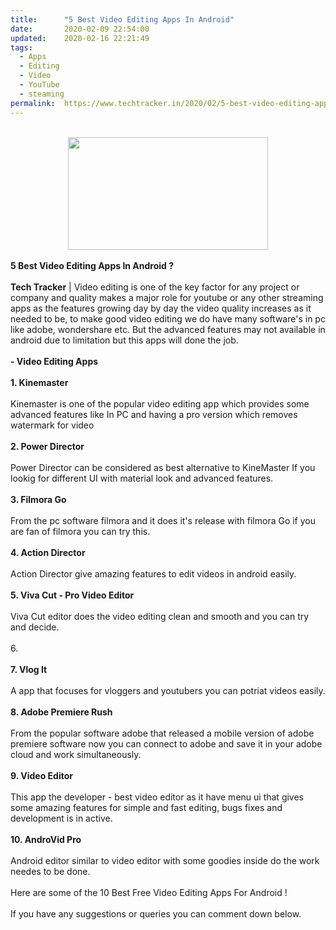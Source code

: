 ```yaml
---
title:		"5 Best Video Editing Apps In Android"
date:		2020-02-09 22:54:00
updated:	2020-02-16 22:21:49
tags: 
  - Apps
  - Editing
  - Video
  - YouTube
  - steaming	
permalink:	https://www.techtracker.in/2020/02/5-best-video-editing-apps-in-android.html
---
```


<div><b><div class="separator" style="clear: both; text-align: center;"><div class="separator" style="clear: both; text-align: center;"><br><div class="separator" style="clear: both; text-align: center;"><a href="https://lh3.googleusercontent.com/-8Y1UkxM9gEo/XklzIZM-UcI/AAAAAAAABHA/gXRz-O927bUJURInYUbj3ZcULnmiTO_PACLcBGAsYHQ/s1600/20191231_134255-41-01-65.jpeg" imageanchor="1" style="margin-left: 1em; margin-right: 1em;"><img src="https://lh3.googleusercontent.com/-8Y1UkxM9gEo/XklzIZM-UcI/AAAAAAAABHA/gXRz-O927bUJURInYUbj3ZcULnmiTO_PACLcBGAsYHQ/s1600/20191231_134255-41-01-65.jpeg" border="0" data-original-width="1280" data-original-height="720" width="320" height="180"></a></div></div></div></b></div><b><div><b><br></b></div>5 Best Video Editing Apps In Android ?</b><div><br></div><div><b>Tech Tracker</b> | Video editing is one of the key factor for any project or company and quality makes a major role for youtube or any other streaming apps as the features growing day by day the video quality increases as it needed to be, to make good video editing we do have many software's in pc like adobe, wondershare etc. But the advanced features may not available in android due to limitation but this apps will done the job.</div><div><br></div><div><b>- Video Editing Apps</b></div><div><br></div><div><b>1. Kinemaster</b></div><div><br></div><div>Kinemaster is one of the popular video editing app which provides some advanced features like In PC and having a pro version which removes watermark for video</div><div><br></div><div><b>2. Power Director</b></div><div><br></div><div>Power Director can be considered as best alternative to KineMaster If you lookig for different UI with material look and advanced features.</div><div><br></div><div><b>3. Filmora Go</b></div><div><br></div><div>From the pc software filmora and it does it's release with filmora Go if you are fan of filmora you can try this.</div><div><br></div><div><b>4. Action Director&nbsp;</b></div><div><br></div><div>Action Director give amazing features to edit videos in android easily.</div><div><br></div><div><b>5. Viva Cut - Pro Video Editor</b></div><div><br></div><div>Viva Cut editor does the video editing clean and smooth and you can try and decide.</div><div><br></div><div>6.&nbsp;</div><div><br></div><div><b>7. Vlog It</b></div><div><br></div><div>A app that focuses for vloggers and youtubers you can potriat videos easily.</div><div><b><br></b></div><div><b>8. Adobe Premiere Rush</b></div><div><br></div><div>From the popular software adobe that released a mobile version of adobe premiere software now you can connect to adobe and save it in your adobe cloud and work simultaneously.</div><div><b><br></b></div><div><b>9. Video Editor</b></div><div><br></div><div>This app the developer - best video editor as it have menu ui that gives some amazing features for simple and fast editing, bugs fixes and development is in active.</div><div><br></div><div><b>10. AndroVid Pro</b></div><div><br></div><div>Android editor similar to video editor with some goodies inside do the work needes to be done.</div><div><br></div><div>Here are some of the 10 Best Free Video Editing Apps For Android !&nbsp;</div><div><br></div><div>If you have any suggestions or queries you can comment down below.</div>
<!-- no comments on this post -->